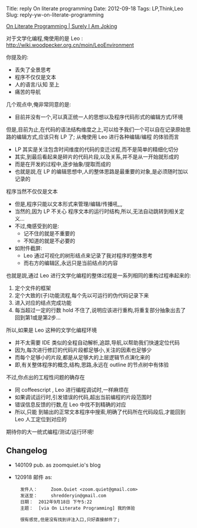Title: reply On literate programming
Date: 2012-09-18
Tags: LP,Think,Leo
Slug: reply-yw-on-literate-programming



[On Literate Programming | Surely I Am Joking](http://yinwang0.wordpress.com/2011/05/18/literate-programming/)

   
对于文学化编程,俺使用的是 Leo :
   http://wiki.woodpecker.org.cn/moin/LeoEnvironment

你提及的:

- 丢失了全景思考
- 程序不仅仅是文本
- 人的语言/认知 至上
- 痛苦的导航

几个观点中,俺非常同意的是:

- 目前并没有一个,可以真正统一人的思想以及程序代码形式的编辑方式/环境

但是,目前为止,在代码的语法结构维度之上,可以给予我们一个可以自在记录原始思路的编辑方式,应该只有 LP 了;
从俺使用 Leo 进行各种编辑/编程 的体验而言

- LP 其实是关注包含时间维度的代码的变迁过程,而不是简单的精细化切分
- 其实,到最后看起来是碎片的代码片段,以及关系,并不是从一开始就形成的
- 而是在开发的过程中,逐步抽象/提取而成的
- 也就是説,在 LP 的编辑思想中,人的整体思路是最重要的对象,是必须随时加以记录的

程序当然不仅仅是文本

- 但是,程序只能以文本形式来管理/编辑/传播吼,,,
- 当然的,因为 LP 不关心 程序文本的运行时结构,所以,无法自动跳转到相关定义...
- 不过,俺感受到的是:
  + 记不住的就是不重要的
  + 不知道的就是不必要的
- 如附件截屏:
  - Leo 通过可视化的树形结点来记录了我对程序的整体思考
  - 而右方的编辑区,永远只是当前结点的内容

也就是説,通过 Leo 进行文学化编程的整体过程是一系列相同的重构过程串起来的:

  1. 定个文件的框架
  2. 定个大致的(子)功能流程,每个先以可运行的伪代码记录下来
  3. 进入对应的结点完成功能
  4. 每当超过一定的行数 hold 不住了,说明应该进行重构,将重复部分抽象出去了
  回到第1或是第2步...

所以,如果是 Leo 这种的文学化编程环境

  - 并不太需要 IDE 类似的全程自动解析,追踪,导航,以帮助我们快速定位代码
  - 因为,每次进行修訂的代码片段都足够小,关注的因素也足够少
  - 而每个足够小的片段,都是从足够大的上层逻辑节点演化来的
  - 即,有关整体程序的概念,结构,思路,永远在 outline 的节点树中有体验

不过,你点出的工程性问题的确存在

- 同 coffeescript , Leo 进行编程调试时,一样麻烦在
- 如果调试运行时,引发错误的代码,超出当前编程的片段范围时
- 错误信息反馈的行数,在 Leo 中找不到精确的对应
- 所以,只能 到输出的正常文本程序中搜索,明确了代码所在代码段后,才能回到 Leo 人工定位到对应的

期待你的大一统式编程/测试/运行环境!


## Changelog

- 140109 pub. as zoomquiet.io's blog
- 120918 邮件 as:

        发件人：     Zoom.Quiet <zoom.quiet@gmail.com>
        发送至：     shredderyin@gmail.com
        日期：  2012年9月18日 下午5:22
        主题：  [via On Literate Programming] 我的体验

        很有感觉,但是没有找到评注入口,只好直接邮件了;

